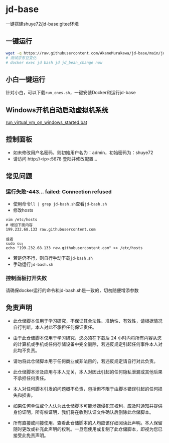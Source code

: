 # jd-base
一键搭建shuye72/jd-base:gitee环境

## 一键运行
```bash
wget -q https://raw.githubusercontent.com/AkaneMurakawa/jd-base/main/jd-base.sh -O jd-bash.sh && chmod +x jd-bash.sh && ./jd-bash.sh
# 测试京东豆变化
# docker exec jd bash jd jd_bean_change now
```
## 小白一键运行
针对小白，可以下载`run_ones.sh`，一键安装Docker和运行jd-base

## Windows开机自动启动虚拟机系统
[run_virtual_vm_on_windows_started.bat](https://github.com/AkaneMurakawa/my-script/blob/main/run_virtual_vm_on_windows_started.bat)

## 控制面板
- 如未修改用户名密码，则初始用户名为：admin，初始密码为：shuye72
- 请访问 http://\<ip\>:5678 登陆并修改配置...
  
## 常见问题
### 运行失败-443... failed: Connection refused
- 使用命令`ll | grep jd-bash.sh`查看`jd-bash.sh`
- 修改hosts
```
vim /etc/hosts
# 增加下面内容
199.232.68.133 raw.githubusercontent.com
  
或者
sudo su;
echo "199.232.68.133 raw.githubusercontent.com" >> /etc/hosts
```
- 若是仍不行，则自行手动下载`jd-bash.sh`
- 手动运行`jd-bash.sh`
  
### 控制面板打开失败  
请确保docker运行的命令和jd-bash.sh是一致的，切勿随便增添参数
  
## 免责声明
- 此仓储脚本仅用于学习研究，不保证其合法性、准确性、有效性，请根据情况自行判断，本人对此不承担任何保证责任。

- 由于此仓储脚本仅用于学习研究，您必须在下载后 24 小时内将所有内容从您的计算机或手机或任何存储设备中完全删除，若违反规定引起任何事件本人对此均不负责。

- 请勿将此仓储脚本用于任何商业或非法目的，若违反规定请自行对此负责。

- 此仓储脚本涉及应用与本人无关，本人对因此引起的任何隐私泄漏或其他后果不承担任何责任。

- 本人对任何脚本引发的问题概不负责，包括但不限于由脚本错误引起的任何损失和损害。

- 如果任何单位或个人认为此仓储脚本可能涉嫌侵犯其权利，应及时通知并提供身份证明，所有权证明，我们将在收到认证文件确认后删除此仓储脚本。

- 所有直接或间接使用、查看此仓储脚本的人均应该仔细阅读此声明。本人保留随时更改或补充此声明的权利。一旦您使用或复制了此仓储脚本，即视为您已接受此免责声明。
